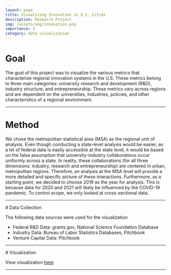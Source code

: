 ```yaml
---
layout: page
title: Visualizing Innovation in U.S. Cities
description: Research Project
img: /assets/img/innovation.png
importance: 3
category: data visualization
---
```


# Goal
The goal of this project was to visualize the various metrics that characterize regional innovation systems in the U.S. These metrics belong to three main categories: university research and development (R&D), industry structure, and entrepreneurship. These metrics vary across regions and are dependent on the universities, industries, policies, and other characteristics of a regional environment.
<hr>

# Method

We chose the metropolitan statistical area (MSA) as the regional unit of analysis. Even though conducting a state-level analysis would be easier, as a lot of federal data is easily accessible at the state level, it would be based on the false assumption that university-industry collaborations occur uniformly across a state. In reality, these collaborations (for all three dimensions: industry, research and entrepreneurship) are centered in urban, metropolitan regions. Therefore, an analysis at the MSA level will provide a more detailed and specific picture of these interactions.
Furthermore, as a starting point, we decided to choose 2019 as the year for analysis. This is because data for 2020 and 2021 will likely be influenced by the COVID-19 pandemic. To control scope, we only looked at cross-sectional data.

<hr>
# Data Collection

The following data sources were used for the visualization

- Federal R&D Data: grants.gov, National Science Foundation Database
- Industry Data: Bureau of Labor Statistics Databases, Pitchbook
- Venture Capital Data: Pitchbook

<hr>
# Visualization

View visualization <a href="https://public.tableau.com/views/CSE512finaldashboard-Shruti/MainPage?:language=en-US&:display_count=n&:origin=viz_share_link">here</a>

<hr>
